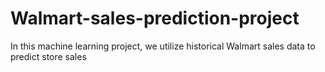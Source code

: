# Walmart-sales-prediction-project
In this machine learning project, we utilize historical Walmart sales data to predict store sales
